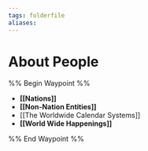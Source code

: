 ```yaml
---
tags: folderfile
aliases:
---
```


# About People
%% Begin Waypoint %%
- **[[Nations]]**
- **[[Non-Nation Entities]]**
- [[The Worldwide Calendar Systems]]
- **[[World Wide Happenings]]**

%% End Waypoint %%
